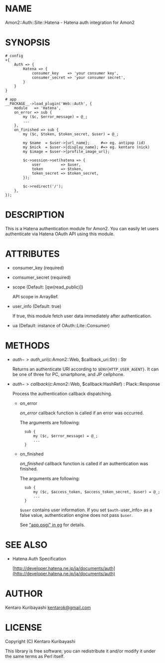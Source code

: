 # NAME

Amon2::Auth::Site::Hatena - Hatena auth integration for Amon2

# SYNOPSIS

    # config
    +{
        Auth => {
            Hatena => {
                consumer_key    => 'your consumer key',
                consumer_secret => 'your consumer secret',
            }
        }
    }

    # app
    __PACKAGE__->load_plugin('Web::Auth', {
        module   => 'Hatena',
        on_error => sub {
            my ($c, $error_message) = @_;
            ...
        },
        on_finished => sub {
            my ($c, $token, $token_secret, $user) = @_;

            my $name  = $user->{url_name};     #=> eg. antipop (id)
            my $nick  = $user->{display_name}; #=> eg. kentaro (nick)
            my $image = $user->{profile_image_url};

            $c->session->set(hatena => {
                user         => $user,
                token        => $token,
                token_secret => $token_secret,
            });

            $c->redirect('/');
        },
    });

# DESCRIPTION

This is a Hatena authentication module for Amon2. You can easily let
users authenticate via Hatena OAuth API using this module.

# ATTRIBUTES

- consumer\_key (required)
- comsumer\_secret (required)
- scope (Default: \[qw(read\_public)\])

    API scope in ArrayRef.

- user\_info (Default: true)

    If true, this module fetch user data immediately after authentication.

- ua (Default: instance of OAuth::Lite::Consumer)

# METHODS

- $auth->auth\_uri($c:Amon2::Web, $callback\_uri:Str) : Str

    Returns an authenticate URI according to `$ENV{HTTP_USER_AGENT}`. It
    can be one of three for PC, smartphone, and JP cellphone.

- $auth->callback($c:Amon2::Web, $callback:HashRef) : Plack::Response

    Process the authentication callback dispatching.

    - on\_error

        _on\_error_ callback function is called if an error was occurred.

        The arguments are following:

            sub {
                my ($c, $error_message) = @_;
                ...
            }

    - on\_finished

        _on\_finished_ callback function is called if an authentication was
        finished.

        The arguments are following:

            sub {
                my ($c, $access_token, $access_token_secret, $user) = @_;
                ...
            }

        `$user` contains user information. If you set `$auth-`user\_info> as
        a false value, authentication engine does not pass `$user`.

        See ["app.psgi" in eg](https://metacpan.org/pod/eg#app.psgi) for details.

# SEE ALSO

- Hatena Auth Specification

    [http://developer.hatena.ne.jp/ja/documents/auth](http://developer.hatena.ne.jp/ja/documents/auth)

# AUTHOR

Kentaro Kuribayashi <kentarok@gmail.com>

# LICENSE

Copyright (C) Kentaro Kuribayashi

This library is free software; you can redistribute it and/or modify
it under the same terms as Perl itself.
